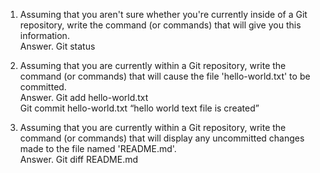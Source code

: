 1. Assuming that you aren't sure whether you're currently inside of a Git repository, write the command (or commands) that will give you this information.  
Answer. Git status  

2.	Assuming that you are currently within a Git repository, write the command (or commands) that will cause the file 'hello-world.txt' to be committed.  
Answer. Git add hello-world.txt  
        Git commit hello-world.txt “hello world text file is created”  

3.	Assuming that you are currently within a Git repository, write the command (or commands) that will display any uncommitted changes made to the file named 'README.md'.  
Answer. Git diff README.md


